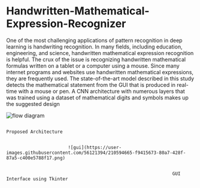 # Handwritten-Mathematical-Expression-Recognizer

 One of the most challenging applications of pattern recognition in deep learning is handwriting recognition. In many fields, including education, engineering, and science, handwritten mathematical expression recognition is helpful. The crux of the issue is recognizing handwritten mathematical formulas written on a tablet or a computer using a mouse. Since many internet programs and websites use handwritten mathematical expressions, they are frequently used. The state-of-the-art model described in this study detects the mathematical statement from the GUI that is produced in real-time with a mouse or pen. A CNN architecture with numerous layers that was trained using a dataset of mathematical digits and symbols makes up the suggested design
 
 ![flow diagram](https://user-images.githubusercontent.com/56121394/210594107-9246b4cc-d60c-48f7-aa98-d53ae10e0720.PNG)
 
 
                                                                   Proposed Architecture


                           ![gui](https://user-images.githubusercontent.com/56121394/210594665-f9415673-80a7-428f-87a5-c400e5788f17.png)


                                                                  GUI Interface using Tkinter
